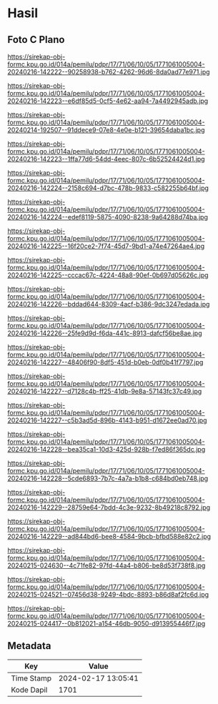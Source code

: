 # Hasil

## Foto C Plano

https://sirekap-obj-formc.kpu.go.id/014a/pemilu/pdpr/17/71/06/10/05/1771061005004-20240216-142222--90258938-b762-4262-96d6-8da0ad77e971.jpg

https://sirekap-obj-formc.kpu.go.id/014a/pemilu/pdpr/17/71/06/10/05/1771061005004-20240216-142223--e6df85d5-0cf5-4e62-aa94-7a4492945adb.jpg

https://sirekap-obj-formc.kpu.go.id/014a/pemilu/pdpr/17/71/06/10/05/1771061005004-20240214-192507--91ddece9-07e8-4e0e-b121-39654daba1bc.jpg

https://sirekap-obj-formc.kpu.go.id/014a/pemilu/pdpr/17/71/06/10/05/1771061005004-20240216-142223--1ffa77d6-54dd-4eec-807c-6b52524424d1.jpg

https://sirekap-obj-formc.kpu.go.id/014a/pemilu/pdpr/17/71/06/10/05/1771061005004-20240216-142224--2158c694-d7bc-478b-9833-c582255b64bf.jpg

https://sirekap-obj-formc.kpu.go.id/014a/pemilu/pdpr/17/71/06/10/05/1771061005004-20240216-142224--edef8119-5875-4090-8238-9a64288d74ba.jpg

https://sirekap-obj-formc.kpu.go.id/014a/pemilu/pdpr/17/71/06/10/05/1771061005004-20240216-142225--16f20ce2-7f74-45d7-9bd1-a74e47264ae4.jpg

https://sirekap-obj-formc.kpu.go.id/014a/pemilu/pdpr/17/71/06/10/05/1771061005004-20240216-142225--cccac67c-4224-48a8-90ef-0b697d05626c.jpg

https://sirekap-obj-formc.kpu.go.id/014a/pemilu/pdpr/17/71/06/10/05/1771061005004-20240216-142226--bddad644-8309-4acf-b386-9dc3247edada.jpg

https://sirekap-obj-formc.kpu.go.id/014a/pemilu/pdpr/17/71/06/10/05/1771061005004-20240216-142226--25fe9d9d-f6da-441c-8913-dafcf56be8ae.jpg

https://sirekap-obj-formc.kpu.go.id/014a/pemilu/pdpr/17/71/06/10/05/1771061005004-20240216-142227--48406f90-8df5-451d-b0eb-0df0b41f7797.jpg

https://sirekap-obj-formc.kpu.go.id/014a/pemilu/pdpr/17/71/06/10/05/1771061005004-20240216-142227--d7128c4b-ff25-41db-9e8a-57143fc37c49.jpg

https://sirekap-obj-formc.kpu.go.id/014a/pemilu/pdpr/17/71/06/10/05/1771061005004-20240216-142227--c5b3ad5d-896b-4143-b951-d1672ee0ad70.jpg

https://sirekap-obj-formc.kpu.go.id/014a/pemilu/pdpr/17/71/06/10/05/1771061005004-20240216-142228--bea35ca1-10d3-425d-928b-f7ed86f365dc.jpg

https://sirekap-obj-formc.kpu.go.id/014a/pemilu/pdpr/17/71/06/10/05/1771061005004-20240216-142228--5cde6893-7b7c-4a7a-b1b8-c684bd0eb748.jpg

https://sirekap-obj-formc.kpu.go.id/014a/pemilu/pdpr/17/71/06/10/05/1771061005004-20240216-142229--28759e64-7bdd-4c3e-9232-8b49218c8792.jpg

https://sirekap-obj-formc.kpu.go.id/014a/pemilu/pdpr/17/71/06/10/05/1771061005004-20240216-142229--ad844bd6-bee8-4584-9bcb-bfbd588e82c2.jpg

https://sirekap-obj-formc.kpu.go.id/014a/pemilu/pdpr/17/71/06/10/05/1771061005004-20240215-024630--4c71fe82-97fd-44a4-b806-be8d53f738f8.jpg

https://sirekap-obj-formc.kpu.go.id/014a/pemilu/pdpr/17/71/06/10/05/1771061005004-20240215-024521--07456d38-9249-4bdc-8893-b86d8af2fc6d.jpg

https://sirekap-obj-formc.kpu.go.id/014a/pemilu/pdpr/17/71/06/10/05/1771061005004-20240215-024417--0b812021-a154-46db-9050-d913955446f7.jpg


## Metadata

| Key        | Value               |
| ---------- | ------------------- |
| Time Stamp | 2024-02-17 13:05:41 |
| Kode Dapil | 1701                |



